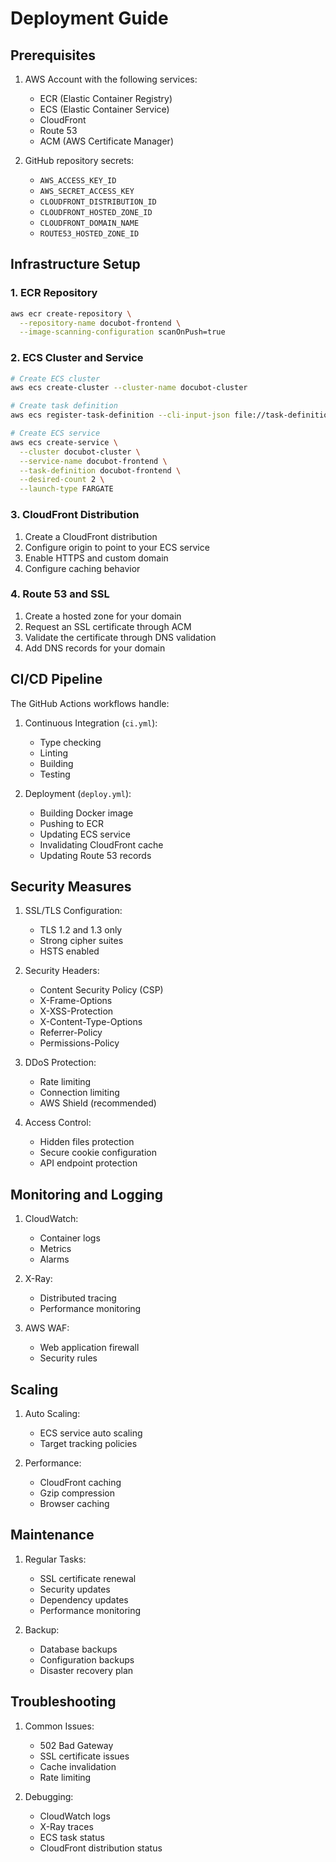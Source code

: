 # Deployment Guide

## Prerequisites

1. AWS Account with the following services:
   - ECR (Elastic Container Registry)
   - ECS (Elastic Container Service)
   - CloudFront
   - Route 53
   - ACM (AWS Certificate Manager)

2. GitHub repository secrets:
   - `AWS_ACCESS_KEY_ID`
   - `AWS_SECRET_ACCESS_KEY`
   - `CLOUDFRONT_DISTRIBUTION_ID`
   - `CLOUDFRONT_HOSTED_ZONE_ID`
   - `CLOUDFRONT_DOMAIN_NAME`
   - `ROUTE53_HOSTED_ZONE_ID`

## Infrastructure Setup

### 1. ECR Repository

```bash
aws ecr create-repository \
  --repository-name docubot-frontend \
  --image-scanning-configuration scanOnPush=true
```

### 2. ECS Cluster and Service

```bash
# Create ECS cluster
aws ecs create-cluster --cluster-name docubot-cluster

# Create task definition
aws ecs register-task-definition --cli-input-json file://task-definition.json

# Create ECS service
aws ecs create-service \
  --cluster docubot-cluster \
  --service-name docubot-frontend \
  --task-definition docubot-frontend \
  --desired-count 2 \
  --launch-type FARGATE
```

### 3. CloudFront Distribution

1. Create a CloudFront distribution
2. Configure origin to point to your ECS service
3. Enable HTTPS and custom domain
4. Configure caching behavior

### 4. Route 53 and SSL

1. Create a hosted zone for your domain
2. Request an SSL certificate through ACM
3. Validate the certificate through DNS validation
4. Add DNS records for your domain

## CI/CD Pipeline

The GitHub Actions workflows handle:

1. Continuous Integration (`ci.yml`):
   - Type checking
   - Linting
   - Building
   - Testing

2. Deployment (`deploy.yml`):
   - Building Docker image
   - Pushing to ECR
   - Updating ECS service
   - Invalidating CloudFront cache
   - Updating Route 53 records

## Security Measures

1. SSL/TLS Configuration:
   - TLS 1.2 and 1.3 only
   - Strong cipher suites
   - HSTS enabled

2. Security Headers:
   - Content Security Policy (CSP)
   - X-Frame-Options
   - X-XSS-Protection
   - X-Content-Type-Options
   - Referrer-Policy
   - Permissions-Policy

3. DDoS Protection:
   - Rate limiting
   - Connection limiting
   - AWS Shield (recommended)

4. Access Control:
   - Hidden files protection
   - Secure cookie configuration
   - API endpoint protection

## Monitoring and Logging

1. CloudWatch:
   - Container logs
   - Metrics
   - Alarms

2. X-Ray:
   - Distributed tracing
   - Performance monitoring

3. AWS WAF:
   - Web application firewall
   - Security rules

## Scaling

1. Auto Scaling:
   - ECS service auto scaling
   - Target tracking policies

2. Performance:
   - CloudFront caching
   - Gzip compression
   - Browser caching

## Maintenance

1. Regular Tasks:
   - SSL certificate renewal
   - Security updates
   - Dependency updates
   - Performance monitoring

2. Backup:
   - Database backups
   - Configuration backups
   - Disaster recovery plan

## Troubleshooting

1. Common Issues:
   - 502 Bad Gateway
   - SSL certificate issues
   - Cache invalidation
   - Rate limiting

2. Debugging:
   - CloudWatch logs
   - X-Ray traces
   - ECS task status
   - CloudFront distribution status